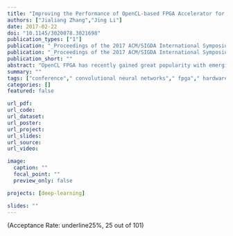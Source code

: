 ```yaml
---
title: "Improving the Performance of OpenCL-based FPGA Accelerator for Convolutional Neural Network"
authors: ["Jialiang Zhang","Jing Li"]
date: 2017-02-22
doi: "10.1145/3020078.3021698"
publication_types: ["1"]
publication: "_Proceedings of the 2017 ACM/SIGDA International Symposium on Field-Programmable Gate Arrays_"
publication: "_Proceedings of the 2017 ACM/SIGDA International Symposium on Field-Programmable Gate Arrays, ser. **FPGA** '17_"
publication_short: ""
abstract: "OpenCL FPGA has recently gained great popularity with emerging needs for workload acceleration such as Convolutional Neural Network (CNN), which is the most popular deep learning architecture in the domain of computer vision. While OpenCL enhances the code portability and programmability of FPGA, it comes at the expense of performance. The key challenge is to optimize the OpenCL kernels to efficiently utilize the flexible hardware resources in FPGA. Simply optimizing the OpenCL kernel code through various compiler options turns out insufficient to achieve desirable performance for both compute-intensive and data-intensive workloads such as convolutional neural networks.  In this paper, we first propose an analytical performance model and apply it to perform an in-depth analysis on the resource requirement of CNN classifier kernels and available resources on modern FPGAs. We identify that the key performance bottleneck is the on-chip memory bandwidth. We propose a new kernel design to effectively address such bandwidth limitation and to provide an optimal balance between computation, on-chip, and off-chip memory access. As a case study, we further apply these techniques to design a CNN accelerator based on the VGG model. Finally, we evaluate the performance of our CNN accelerator using an Altera Arria 10 GX1150 board. We achieve 866 Gop/s floating point performance at 370MHz working frequency and 1.79 Top/s 16-bit fixed-point performance at 385MHz. To the best of our knowledge, our implementation achieves the best power efficiency and performance density compared to existing work."
summary: ""
tags: ["conference"," convolutional neural networks"," fpga"," hardware accelerator"," opencl"]
categories: []
featured: false

url_pdf:
url_code:
url_dataset:
url_poster:
url_project:
url_slides:
url_source:
url_video:

image:
  caption: ""
  focal_point: ""
  preview_only: false

projects: [deep-learning]

slides: ""
---
```


(Acceptance Rate: underline25%, 25 out of 101)
